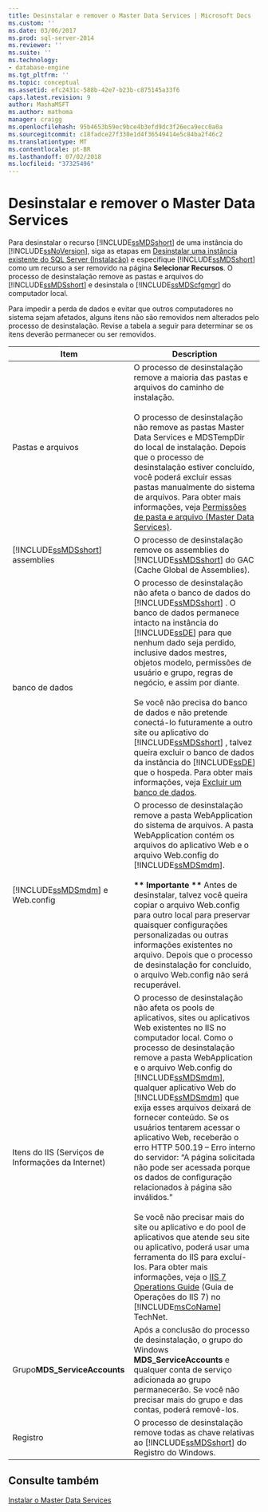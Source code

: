 ```yaml
---
title: Desinstalar e remover o Master Data Services | Microsoft Docs
ms.custom: ''
ms.date: 03/06/2017
ms.prod: sql-server-2014
ms.reviewer: ''
ms.suite: ''
ms.technology:
- database-engine
ms.tgt_pltfrm: ''
ms.topic: conceptual
ms.assetid: efc2431c-588b-42e7-b23b-c875145a33f6
caps.latest.revision: 9
author: MashaMSFT
ms.author: mathoma
manager: craigg
ms.openlocfilehash: 95b4653b59ec9bce4b3efd9dc3f26eca9ecc0a0a
ms.sourcegitcommit: c18fadce27f330e1d4f36549414e5c84ba2f46c2
ms.translationtype: MT
ms.contentlocale: pt-BR
ms.lasthandoff: 07/02/2018
ms.locfileid: "37325496"
---
```

# <a name="uninstall-and-remove-master-data-services"></a>Desinstalar e remover o Master Data Services
  Para desinstalar o recurso [!INCLUDE[ssMDSshort](../../includes/ssmdsshort-md.md)] de uma instância do [!INCLUDE[ssNoVersion](../../includes/ssnoversion-md.md)], siga as etapas em [Desinstalar uma instância existente do SQL Server &#40;Instalação&#41;](../../../2014/sql-server/install/uninstall-an-existing-instance-of-sql-server-setup.md) e especifique [!INCLUDE[ssMDSshort](../../includes/ssmdsshort-md.md)] como um recurso a ser removido na página **Selecionar Recursos**. O processo de desinstalação remove as pastas e arquivos do [!INCLUDE[ssMDSshort](../../includes/ssmdsshort-md.md)] e desinstala o [!INCLUDE[ssMDScfgmgr](../../includes/ssmdscfgmgr-md.md)] do computador local.  
  
 Para impedir a perda de dados e evitar que outros computadores no sistema sejam afetados, alguns itens não são removidos nem alterados pelo processo de desinstalação. Revise a tabela a seguir para determinar se os itens deverão permanecer ou ser removidos.  
  
|Item|Description|  
|----------|-----------------|  
|Pastas e arquivos|O processo de desinstalação remove a maioria das pastas e arquivos do caminho de instalação.<br /><br /> O processo de desinstalação não remove as pastas Master Data Services e MDSTempDir do local de instalação. Depois que o processo de desinstalação estiver concluído, você poderá excluir essas pastas manualmente do sistema de arquivos. Para obter mais informações, veja [Permissões de pasta e arquivo &#40;Master Data Services&#41;](../../master-data-services/folder-and-file-permissions-master-data-services.md).|  
|[!INCLUDE[ssMDSshort](../../includes/ssmdsshort-md.md)] assemblies|O processo de desinstalação remove os assemblies do [!INCLUDE[ssMDSshort](../../includes/ssmdsshort-md.md)] do GAC (Cache Global de Assemblies).|  
|banco de dados|O processo de desinstalação não afeta o banco de dados do [!INCLUDE[ssMDSshort](../../includes/ssmdsshort-md.md)] . O banco de dados permanece intacto na instância do [!INCLUDE[ssDE](../../includes/ssde-md.md)] para que nenhum dado seja perdido, inclusive dados mestres, objetos modelo, permissões de usuário e grupo, regras de negócio, e assim por diante.<br /><br /> Se você não precisa do banco de dados e não pretende conectá-lo futuramente a outro site ou aplicativo do [!INCLUDE[ssMDSshort](../../includes/ssmdsshort-md.md)] , talvez queira excluir o banco de dados da instância do [!INCLUDE[ssDE](../../includes/ssde-md.md)] que o hospeda. Para obter mais informações, veja [Excluir um banco de dados](../../relational-databases/databases/delete-a-database.md).|  
|[!INCLUDE[ssMDSmdm](../../includes/ssmdsmdm-md.md)] e Web.config|O processo de desinstalação remove a pasta WebApplication do sistema de arquivos. A pasta WebApplication contém os arquivos do aplicativo Web e o arquivo Web.config do [!INCLUDE[ssMDSmdm](../../includes/ssmdsmdm-md.md)].<br /><br /> **\*\* Importante \*\*** Antes de desinstalar, talvez você queira copiar o arquivo Web.config para outro local para preservar quaisquer configurações personalizadas ou outras informações existentes no arquivo. Depois que o processo de desinstalação for concluído, o arquivo Web.config não será recuperável.|  
|Itens do IIS (Serviços de Informações da Internet)|O processo de desinstalação não afeta os pools de aplicativos, sites ou aplicativos Web existentes no IIS no computador local. Como o processo de desinstalação remove a pasta WebApplication e o arquivo Web.config do [!INCLUDE[ssMDSmdm](../../includes/ssmdsmdm-md.md)], qualquer aplicativo Web do [!INCLUDE[ssMDSmdm](../../includes/ssmdsmdm-md.md)] que exija esses arquivos deixará de fornecer conteúdo. Se os usuários tentarem acessar o aplicativo Web, receberão o erro HTTP 500.19 – Erro interno do servidor: “A página solicitada não pode ser acessada porque os dados de configuração relacionados à página são inválidos.”<br /><br /> Se você não precisar mais do site ou aplicativo e do pool de aplicativos que atende seu site ou aplicativo, poderá usar uma ferramenta do IIS para excluí-los. Para obter mais informações, veja o [IIS 7 Operations Guide](http://go.microsoft.com/fwlink/?LinkId=184885) (Guia de Operações do IIS 7) no [!INCLUDE[msCoName](../../includes/msconame-md.md)] TechNet.|  
|Grupo**MDS_ServiceAccounts** |Após a conclusão do processo de desinstalação, o grupo do Windows **MDS_ServiceAccounts** e qualquer conta de serviço adicionada ao grupo permanecerão. Se você não precisar mais do grupo e das contas, poderá removê-los.|  
|Registro|O processo de desinstalação remove todas as chave relativas ao [!INCLUDE[ssMDSshort](../../includes/ssmdsshort-md.md)] do Registro do Windows.|  
  
## <a name="see-also"></a>Consulte também  
 [Instalar o Master Data Services](../../master-data-services/install-windows/install-master-data-services.md)  
  
  

